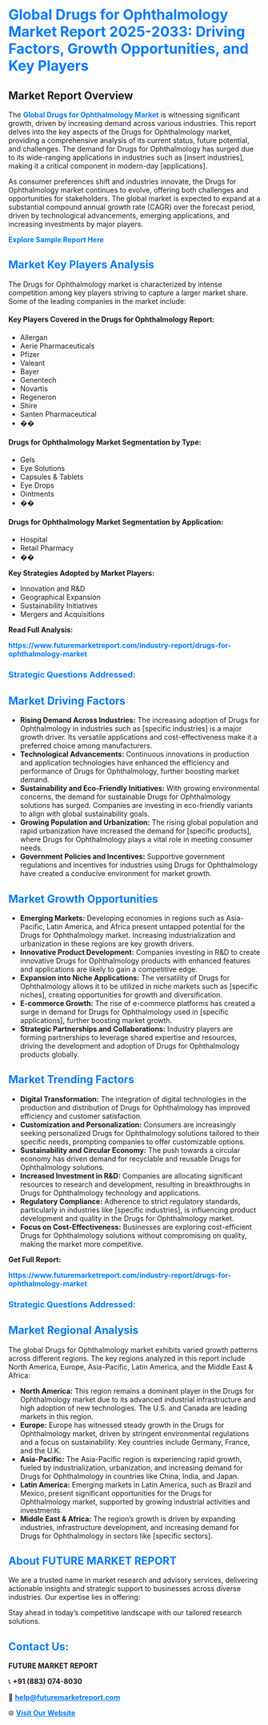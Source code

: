<h1 style="color: #007BFF;">Global Drugs for Ophthalmology Market Report 2025-2033: Driving Factors, Growth Opportunities, and Key Players</h1>

<section id="overview">
<h2>Market Report Overview</h2>
<p>The <a href="https://www.futuremarketreport.com/industry-report/drugs-for-ophthalmology-market" style="color: #007BFF; text-decoration: none;"><strong>Global Drugs for Ophthalmology Market</strong></a> is witnessing significant growth, driven by increasing demand across various industries. This report delves into the key aspects of the Drugs for Ophthalmology market, providing a comprehensive analysis of its current status, future potential, and challenges. The demand for Drugs for Ophthalmology has surged due to its wide-ranging applications in industries such as [insert industries], making it a critical component in modern-day [applications].</p>
<p>As consumer preferences shift and industries innovate, the Drugs for Ophthalmology market continues to evolve, offering both challenges and opportunities for stakeholders. The global market is expected to expand at a substantial compound annual growth rate (CAGR) over the forecast period, driven by technological advancements, emerging applications, and increasing investments by major players.</p>
</section>

<section id="overview">
<p><a href="https://www.futuremarketreport.com/request-sample/reportId=113762" style="color: #007BFF; text-decoration: none;"><strong>Explore Sample Report Here</strong></a></p>
</section>

<section id="key-players">
<h2 style="color: #007BFF;">Market Key Players Analysis</h2>
<p>The Drugs for Ophthalmology market is characterized by intense competition among key players striving to capture a larger market share. Some of the leading companies in the market include:</p>
<h4>Key Players Covered in the Drugs for Ophthalmology Report:</h4>
<ul><li>Allergan</li><li>Aerie Pharmaceuticals</li><li>Pfizer</li><li>Valeant</li><li>Bayer</li><li>Genentech</li><li>Novartis</li><li>Regeneron</li><li>Shire</li><li>Santen Pharmaceutical</li><li>��</li></ul>
<h4>Drugs for Ophthalmology Market Segmentation by Type:</h4>
<ul><li>Gels</li><li>Eye Solutions</li><li>Capsules &amp; Tablets</li><li>Eye Drops</li><li>Ointments</li><li>��</li></ul>

<h4>Drugs for Ophthalmology Market Segmentation by Application:</h4>
<ul><li>Hospital</li><li>Retail Pharmacy</li><li>��</li></ul>
<p><strong>Key Strategies Adopted by Market Players:</strong></p>
<ul>
<li>Innovation and R&D</li>
<li>Geographical Expansion</li>
<li>Sustainability Initiatives</li>
<li>Mergers and Acquisitions</li>
</ul>
</section>

<section>
<p><strong>Read Full Analysis: </strong></p><a href="https://www.futuremarketreport.com/industry-report/drugs-for-ophthalmology-market" style="color: #007BFF; text-decoration: none;"><strong>https://www.futuremarketreport.com/industry-report/drugs-for-ophthalmology-market</strong></a>
<h3 style="color: #007BFF;">Strategic Questions Addressed:</h3>
</section>

<section id="driving-factors">
<h2 style="color: #007BFF;">Market Driving Factors</h2>
<ul>
<li><strong>Rising Demand Across Industries:</strong> The increasing adoption of Drugs for Ophthalmology in industries such as [specific industries] is a major growth driver. Its versatile applications and cost-effectiveness make it a preferred choice among manufacturers.</li>
<li><strong>Technological Advancements:</strong> Continuous innovations in production and application technologies have enhanced the efficiency and performance of Drugs for Ophthalmology, further boosting market demand.</li>
<li><strong>Sustainability and Eco-Friendly Initiatives:</strong> With growing environmental concerns, the demand for sustainable Drugs for Ophthalmology solutions has surged. Companies are investing in eco-friendly variants to align with global sustainability goals.</li>
<li><strong>Growing Population and Urbanization:</strong> The rising global population and rapid urbanization have increased the demand for [specific products], where Drugs for Ophthalmology plays a vital role in meeting consumer needs.</li>
<li><strong>Government Policies and Incentives:</strong> Supportive government regulations and incentives for industries using Drugs for Ophthalmology have created a conducive environment for market growth.</li>
</ul>
</section>

<section id="growth-opportunities">
<h2 style="color: #007BFF;">Market Growth Opportunities</h2>
<ul>
<li><strong>Emerging Markets:</strong> Developing economies in regions such as Asia-Pacific, Latin America, and Africa present untapped potential for the Drugs for Ophthalmology market. Increasing industrialization and urbanization in these regions are key growth drivers.</li>
<li><strong>Innovative Product Development:</strong> Companies investing in R&D to create innovative Drugs for Ophthalmology products with enhanced features and applications are likely to gain a competitive edge.</li>
<li><strong>Expansion into Niche Applications:</strong> The versatility of Drugs for Ophthalmology allows it to be utilized in niche markets such as [specific niches], creating opportunities for growth and diversification.</li>
<li><strong>E-commerce Growth:</strong> The rise of e-commerce platforms has created a surge in demand for Drugs for Ophthalmology used in [specific applications], further boosting market growth.</li>
<li><strong>Strategic Partnerships and Collaborations:</strong> Industry players are forming partnerships to leverage shared expertise and resources, driving the development and adoption of Drugs for Ophthalmology products globally.</li>
</ul>
</section>

<section id="trending-factors">
<h2 style="color: #007BFF;">Market Trending Factors</h2>
<ul>
<li><strong>Digital Transformation:</strong> The integration of digital technologies in the production and distribution of Drugs for Ophthalmology has improved efficiency and customer satisfaction.</li>
<li><strong>Customization and Personalization:</strong> Consumers are increasingly seeking personalized Drugs for Ophthalmology solutions tailored to their specific needs, prompting companies to offer customizable options.</li>
<li><strong>Sustainability and Circular Economy:</strong> The push towards a circular economy has driven demand for recyclable and reusable Drugs for Ophthalmology solutions.</li>
<li><strong>Increased Investment in R&D:</strong> Companies are allocating significant resources to research and development, resulting in breakthroughs in Drugs for Ophthalmology technology and applications.</li>
<li><strong>Regulatory Compliance:</strong> Adherence to strict regulatory standards, particularly in industries like [specific industries], is influencing product development and quality in the Drugs for Ophthalmology market.</li>
<li><strong>Focus on Cost-Effectiveness:</strong> Businesses are exploring cost-efficient Drugs for Ophthalmology solutions without compromising on quality, making the market more competitive.</li>
</ul>
</section>

<section>
<p><strong>Get Full Report: </strong></p><a href="https://www.futuremarketreport.com/industry-report/drugs-for-ophthalmology-market" style="color: #007BFF; text-decoration: none;"><strong>https://www.futuremarketreport.com/industry-report/drugs-for-ophthalmology-market</strong></a>
<h3 style="color: #007BFF;">Strategic Questions Addressed:</h3>
</section>


<section id="regional-analysis">
<h2 style="color: #007BFF;">Market Regional Analysis</h2>
<p>The global Drugs for Ophthalmology market exhibits varied growth patterns across different regions. The key regions analyzed in this report include North America, Europe, Asia-Pacific, Latin America, and the Middle East & Africa:</p>
<ul>
<li><strong>North America:</strong> This region remains a dominant player in the Drugs for Ophthalmology market due to its advanced industrial infrastructure and high adoption of new technologies. The U.S. and Canada are leading markets in this region.</li>
<li><strong>Europe:</strong> Europe has witnessed steady growth in the Drugs for Ophthalmology market, driven by stringent environmental regulations and a focus on sustainability. Key countries include Germany, France, and the U.K.</li>
<li><strong>Asia-Pacific:</strong> The Asia-Pacific region is experiencing rapid growth, fueled by industrialization, urbanization, and increasing demand for Drugs for Ophthalmology in countries like China, India, and Japan.</li>
<li><strong>Latin America:</strong> Emerging markets in Latin America, such as Brazil and Mexico, present significant opportunities for the Drugs for Ophthalmology market, supported by growing industrial activities and investments.</li>
<li><strong>Middle East & Africa:</strong> The region’s growth is driven by expanding industries, infrastructure development, and increasing demand for Drugs for Ophthalmology in sectors like [specific sectors].</li>
</ul>
</section>

<footer>
<h2 style="color: #007BFF;">About FUTURE MARKET REPORT</h2>
<p>We are a trusted name in market research and advisory services, delivering actionable insights and strategic support to businesses across diverse industries. Our expertise lies in offering:</p>

<p>Stay ahead in today’s competitive landscape with our tailored research solutions.</p>

<h2 style="color: #007BFF;">Contact Us:</h2>
<p><strong>FUTURE MARKET REPORT</strong></p>
<p>📞 <strong>+91 (883) 074-8030</strong></p>
<p>📧 <strong><a href="mailto:help@futuremarketreport.com" style="color: #007BFF;">help@futuremarketreport.com</a></strong></p>
<p>🌐 <strong><a href="https://www.futuremarketreport.com/" style="color: #007BFF;">Visit Our Website</a></strong></p>
</footer>